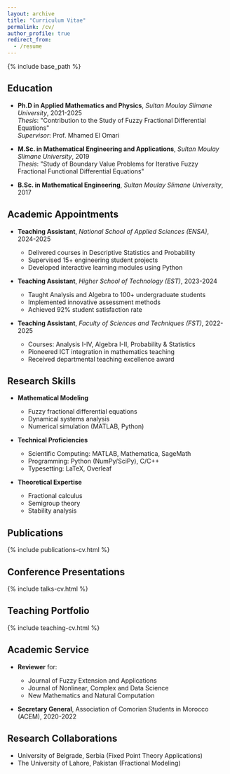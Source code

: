```yaml
---
layout: archive
title: "Curriculum Vitae"
permalink: /cv/
author_profile: true
redirect_from:
  - /resume
---
```


{% include base_path %}

## Education
* **Ph.D in Applied Mathematics and Physics**, *Sultan Moulay Slimane University*, 2021-2025  
  *Thesis*: "Contribution to the Study of Fuzzy Fractional Differential Equations"  
  *Supervisor*: Prof. Mhamed El Omari

* **M.Sc. in Mathematical Engineering and Applications**, *Sultan Moulay Slimane University*, 2019  
  *Thesis*: "Study of Boundary Value Problems for Iterative Fuzzy Fractional Functional Differential Equations"

* **B.Sc. in Mathematical Engineering**, *Sultan Moulay Slimane University*, 2017

## Academic Appointments
* **Teaching Assistant**, *National School of Applied Sciences (ENSA)*, 2024-2025  
  - Delivered courses in Descriptive Statistics and Probability  
  - Supervised 15+ engineering student projects  
  - Developed interactive learning modules using Python

* **Teaching Assistant**, *Higher School of Technology (EST)*, 2023-2024  
  - Taught Analysis and Algebra to 100+ undergraduate students  
  - Implemented innovative assessment methods  
  - Achieved 92% student satisfaction rate

* **Teaching Assistant**, *Faculty of Sciences and Techniques (FST)*, 2022-2025  
  - Courses: Analysis I-IV, Algebra I-II, Probability & Statistics  
  - Pioneered ICT integration in mathematics teaching  
  - Received departmental teaching excellence award

## Research Skills
* **Mathematical Modeling**  
  - Fuzzy fractional differential equations  
  - Dynamical systems analysis  
  - Numerical simulation (MATLAB, Python)

* **Technical Proficiencies**  
  - Scientific Computing: MATLAB, Mathematica, SageMath  
  - Programming: Python (NumPy/SciPy), C/C++  
  - Typesetting: LaTeX, Overleaf

* **Theoretical Expertise**  
  - Fractional calculus  
  - Semigroup theory  
  - Stability analysis

## Publications
{% include publications-cv.html %}

## Conference Presentations
{% include talks-cv.html %}

## Teaching Portfolio
{% include teaching-cv.html %}

## Academic Service
* **Reviewer** for:
  - Journal of Fuzzy Extension and Applications  
  - Journal of Nonlinear, Complex and Data Science  
  - New Mathematics and Natural Computation

* **Secretary General**, Association of Comorian Students in Morocco (ACEM), 2020-2022

## Research Collaborations
* University of Belgrade, Serbia (Fixed Point Theory Applications)
* The University of Lahore, Pakistan (Fractional Modeling)
